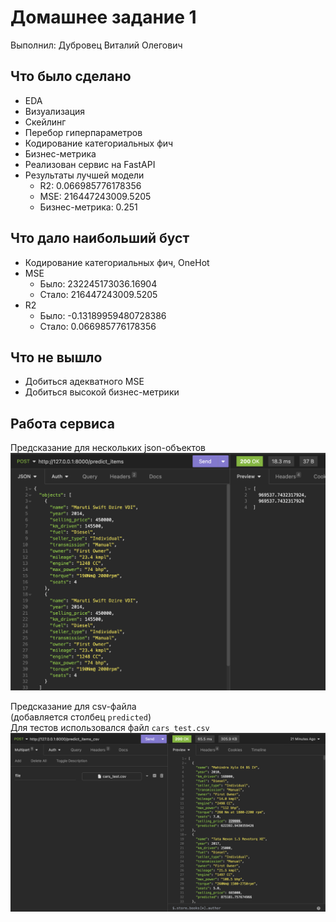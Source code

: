 # Домашнее задание 1

Выполнил: Дубровец Виталий Олегович

## Что было сделано
  - EDA
  - Визуализация
  - Скейлинг
  - Перебор гиперпараметров
  - Кодирование категориальных фич
  - Бизнес-метрика
  - Реализован сервис на FastAPI
- Результаты лучшей модели
  - R2: 0.066985776178356 
  - MSE: 216447243009.5205
  - Бизнес-метрика: 0.251 
## Что дало наибольший буст
  - Кодирование категориальных фич, OneHot
  - MSE
    - Было: 232245173036.16904
    - Стало: 216447243009.5205
  - R2
    - Было: -0.13189959480728386
    - Стало: 0.066985776178356 
## Что не вышло
  - Добиться адекватного MSE
  - Добиться высокой бизнес-метрики
## Работа сервиса

Предсказание для нескольких json-объектов
![list](object_list.png)

Предсказание для csv-файла\
(добавляется столбец `predicted`)\
Для тестов использовался файл `cars_test.csv`
![list_csv](csv_list.png)

